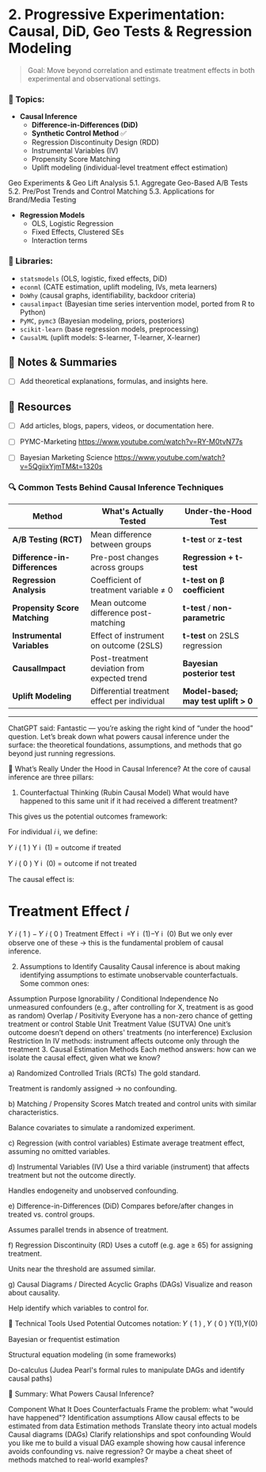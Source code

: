 # **2. Progressive Experimentation: Causal, DiD, Geo Tests & Regression Modeling**

> Goal: Move beyond correlation and estimate treatment effects in both experimental and observational settings.

### 📘 Topics:

- **Causal Inference**
    - **Difference-in-Differences (DiD)**
    - **Synthetic Control Method** ✅
    - Regression Discontinuity Design (RDD)
    - Instrumental Variables (IV)
    - Propensity Score Matching
    - Uplift modeling (individual-level treatment effect estimation)

Geo Experiments & Geo Lift Analysis
5.1. Aggregate Geo-Based A/B Tests
5.2. Pre/Post Trends and Control Matching
5.3. Applications for Brand/Media Testing

- **Regression Models**
    - OLS, Logistic Regression
    - Fixed Effects, Clustered SEs
    - Interaction terms
 
  

### 🧰 Libraries:

- `statsmodels` (OLS, logistic, fixed effects, DiD)
- `econml` (CATE estimation, uplift modeling, IVs, meta learners)
- `DoWhy` (causal graphs, identifiability, backdoor criteria)
- `causalimpact` (Bayesian time series intervention model, ported from R to Python)
- `PyMC`, `pymc3` (Bayesian modeling, priors, posteriors)
- `scikit-learn` (base regression models, preprocessing)
- `CausalML` (uplift models: S-learner, T-learner, X-learner)

## 📓 Notes & Summaries

- [ ] Add theoretical explanations, formulas, and insights here.

## 🔗 Resources

- [ ] Add articles, blogs, papers, videos, or documentation here.
- [ ] PYMC-Marketing  https://www.youtube.com/watch?v=RY-M0tvN77s
- [ ] Bayesian Marketing Science https://www.youtube.com/watch?v=5QgiixYjmTM&t=1320s




### 🔍 Common Tests Behind Causal Inference Techniques

| Method                        | What's Actually Tested                              | Under-the-Hood Test              |
|------------------------------|------------------------------------------------------|----------------------------------|
| **A/B Testing (RCT)**        | Mean difference between groups                      | **t-test** or **z-test**         |
| **Difference-in-Differences**| Pre-post changes across groups                      | **Regression + t-test**          |
| **Regression Analysis**      | Coefficient of treatment variable ≠ 0               | **t-test on β coefficient**      |
| **Propensity Score Matching**| Mean outcome difference post-matching               | **t-test** / **non-parametric**  |
| **Instrumental Variables**   | Effect of instrument on outcome (2SLS)              | **t-test** on 2SLS regression    |
| **CausalImpact**             | Post-treatment deviation from expected trend        | **Bayesian posterior test**      |
| **Uplift Modeling**          | Differential treatment effect per individual        | **Model-based; may test uplift > 0** |


____________________________________________________________________________________________________________________________________






ChatGPT said:
Fantastic — you’re asking the right kind of “under the hood” question. Let’s break down what powers causal inference under the surface: the theoretical foundations, assumptions, and methods that go beyond just running regressions.

🧠 What’s Really Under the Hood in Causal Inference?
At the core of causal inference are three pillars:

1. Counterfactual Thinking (Rubin Causal Model)
What would have happened to this same unit if it had received a different treatment?

This gives us the potential outcomes framework:

For individual 
𝑖
i, we define:

𝑌
𝑖
(
1
)
Y 
i
​
 (1) = outcome if treated

𝑌
𝑖
(
0
)
Y 
i
​
 (0) = outcome if not treated

The causal effect is:

Treatment Effect
𝑖
=
𝑌
𝑖
(
1
)
−
𝑌
𝑖
(
0
)
Treatment Effect 
i
​
 =Y 
i
​
 (1)−Y 
i
​
 (0)
But we only ever observe one of these → this is the fundamental problem of causal inference.

2. Assumptions to Identify Causality
Causal inference is about making identifying assumptions to estimate unobservable counterfactuals. Some common ones:


Assumption	Purpose
Ignorability / Conditional Independence	No unmeasured confounders (e.g., after controlling for X, treatment is as good as random)
Overlap / Positivity	Everyone has a non-zero chance of getting treatment or control
Stable Unit Treatment Value (SUTVA)	One unit’s outcome doesn’t depend on others' treatments (no interference)
Exclusion Restriction	In IV methods: instrument affects outcome only through the treatment
3. Causal Estimation Methods
Each method answers: how can we isolate the causal effect, given what we know?

a) Randomized Controlled Trials (RCTs)
The gold standard.

Treatment is randomly assigned → no confounding.

b) Matching / Propensity Scores
Match treated and control units with similar characteristics.

Balance covariates to simulate a randomized experiment.

c) Regression (with control variables)
Estimate average treatment effect, assuming no omitted variables.

d) Instrumental Variables (IV)
Use a third variable (instrument) that affects treatment but not the outcome directly.

Handles endogeneity and unobserved confounding.

e) Difference-in-Differences (DiD)
Compares before/after changes in treated vs. control groups.

Assumes parallel trends in absence of treatment.

f) Regression Discontinuity (RD)
Uses a cutoff (e.g. age ≥ 65) for assigning treatment.

Units near the threshold are assumed similar.

g) Causal Diagrams / Directed Acyclic Graphs (DAGs)
Visualize and reason about causality.

Help identify which variables to control for.

🔧 Technical Tools Used
Potential Outcomes notation: 
𝑌
(
1
)
,
𝑌
(
0
)
Y(1),Y(0)

Bayesian or frequentist estimation

Structural equation modeling (in some frameworks)

Do-calculus (Judea Pearl's formal rules to manipulate DAGs and identify causal paths)

🧠 Summary: What Powers Causal Inference?

Component	What It Does
Counterfactuals	Frame the problem: what "would have happened"?
Identification assumptions	Allow causal effects to be estimated from data
Estimation methods	Translate theory into actual models
Causal diagrams (DAGs)	Clarify relationships and spot confounding
Would you like me to build a visual DAG example showing how causal inference avoids confounding vs. naive regression? Or maybe a cheat sheet of methods matched to real-world examples?
